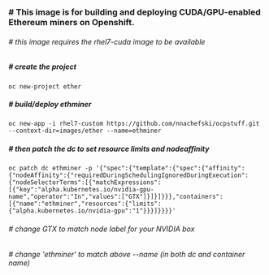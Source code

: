 ### # This image is for building and deploying CUDA/GPU-enabled Ethereum miners on Openshift.
###### # this image requires the rhel7-cuda image to be available
##### # create the project
```
oc new-project ether
```
##### # build/deploy ethminer
```
oc new-app -i rhel7-custom https://github.com/nnachefski/ocpstuff.git --context-dir=images/ether --name=ethminer
```
##### # then patch the dc to set resource limits and nodeaffinity
```
oc patch dc ethminer -p '{"spec":{"template":{"spec":{"affinity":{"nodeAffinity":{"requiredDuringSchedulingIgnoredDuringExecution":{"nodeSelectorTerms":[{"matchExpressions":[{"key":"alpha.kubernetes.io/nvidia-gpu-name","operator":"In","values":["GTX"]}]}]}}},"containers":[{"name":"ethminer","resources":{"limits":{"alpha.kubernetes.io/nvidia-gpu":"1"}}}]}}}}'
```
###### # change GTX to match node label for your NVIDIA box   
###### # change 'ethminer' to match above --name (in both dc and container name)
